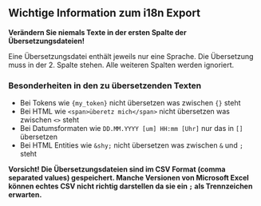 ## Wichtige Information zum i18n Export

**Verändern Sie niemals Texte in der ersten Spalte der Übersetzungsdateien!**

Eine Übersetzungsdatei enthält jeweils nur eine Sprache. Die Übersetzung muss in der 2. Spalte
stehen. Alle weiteren Spalten werden ignoriert.

### Besonderheiten in den zu übersetzenden Texten

- Bei Tokens wie `{my_token}` nicht übersetzen was zwischen `{}` steht
- Bei HTML wie `<span>überetz mich</span>` nicht übersetzen was zwischen `<>` steht
- Bei Datumsformaten wie `DD.MM.YYYY [um] HH:mm [Uhr]` nur das in `[]` übersetzen
- Bei HTML Entities wie `&shy;` nicht übersetzen was zwischen `&` und `;` steht

**Vorsicht! Die Übersetzungsdateien sind im CSV Format (comma separated values) gespeichert. Manche
Versionen von Microsoft Excel können echtes CSV nicht richtig darstellen da sie ein `;` als
Trennzeichen erwarten.**
